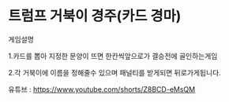 # 트럼프 거북이 경주(카드 경마)

게임설명

1.카드를 뽑아 지정한 문양이 뜨면 한칸씩앞으로가 결승전에 골인하는게임

2.각 거북이에 이름을 정해줄수 있으며 패널티를 받게되면 뒤로가게됩니다.

유튜브 : https://www.youtube.com/shorts/Z8BCD-eMsQM
